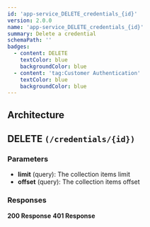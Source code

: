 ```yaml
---
id: 'app-service_DELETE_credentials_{id}'
version: 2.0.0
name: 'app-service_DELETE_credentials_{id}'
summary: Delete a credential
schemaPath: ''
badges:
  - content: DELETE
    textColor: blue
    backgroundColor: blue
  - content: 'tag:Customer Authentication'
    textColor: blue
    backgroundColor: blue
---
```

## Architecture
<NodeGraph />



## DELETE `(/credentials/{id})`

### Parameters
- **limit** (query): The collection items limit
- **offset** (query): The collection items offset




### Responses
**200 Response**
<SchemaViewer file="response-200.json" maxHeight="500" id="response-200" />
      **401 Response**
<SchemaViewer file="response-401.json" maxHeight="500" id="response-401" />
